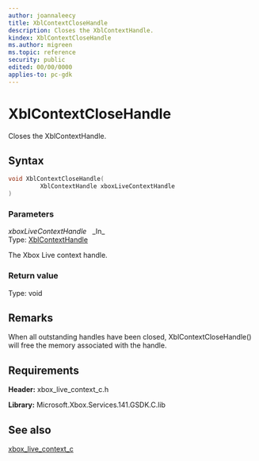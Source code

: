 ```yaml
---
author: joannaleecy
title: XblContextCloseHandle
description: Closes the XblContextHandle.
kindex: XblContextCloseHandle
ms.author: migreen
ms.topic: reference
security: public
edited: 00/00/0000
applies-to: pc-gdk
---
```


# XblContextCloseHandle  

Closes the XblContextHandle.  

## Syntax  
  
```cpp
void XblContextCloseHandle(  
         XblContextHandle xboxLiveContextHandle  
)  
```  
  
### Parameters  
  
*xboxLiveContextHandle* &nbsp;&nbsp;\_In\_  
Type: [XblContextHandle](../../types_c/handles/xblcontexthandle.md)  
  
The Xbox Live context handle.  
  
  
### Return value  
Type: void
  

  
## Remarks  
  
When all outstanding handles have been closed, XblContextCloseHandle() will free the memory associated with the handle.
  
## Requirements  
  
**Header:** xbox_live_context_c.h
  
**Library:** Microsoft.Xbox.Services.141.GSDK.C.lib
  
## See also  
[xbox_live_context_c](../xbox_live_context_c_members.md)  
  
  